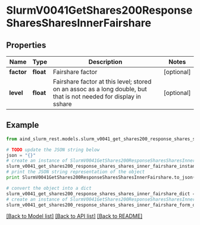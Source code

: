 # SlurmV0041GetShares200ResponseSharesSharesInnerFairshare


## Properties

Name | Type | Description | Notes
------------ | ------------- | ------------- | -------------
**factor** | **float** | Fairshare factor | [optional] 
**level** | **float** | Fairshare factor at this level; stored on an assoc as a long double, but that is not needed for display in sshare | [optional] 

## Example

```python
from aind_slurm_rest.models.slurm_v0041_get_shares200_response_shares_shares_inner_fairshare import SlurmV0041GetShares200ResponseSharesSharesInnerFairshare

# TODO update the JSON string below
json = "{}"
# create an instance of SlurmV0041GetShares200ResponseSharesSharesInnerFairshare from a JSON string
slurm_v0041_get_shares200_response_shares_shares_inner_fairshare_instance = SlurmV0041GetShares200ResponseSharesSharesInnerFairshare.from_json(json)
# print the JSON string representation of the object
print SlurmV0041GetShares200ResponseSharesSharesInnerFairshare.to_json()

# convert the object into a dict
slurm_v0041_get_shares200_response_shares_shares_inner_fairshare_dict = slurm_v0041_get_shares200_response_shares_shares_inner_fairshare_instance.to_dict()
# create an instance of SlurmV0041GetShares200ResponseSharesSharesInnerFairshare from a dict
slurm_v0041_get_shares200_response_shares_shares_inner_fairshare_form_dict = slurm_v0041_get_shares200_response_shares_shares_inner_fairshare.from_dict(slurm_v0041_get_shares200_response_shares_shares_inner_fairshare_dict)
```
[[Back to Model list]](../README.md#documentation-for-models) [[Back to API list]](../README.md#documentation-for-api-endpoints) [[Back to README]](../README.md)


